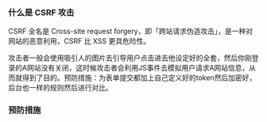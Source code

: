 
### 什么是 CSRF 攻击
CSRF 全名是 Cross-site request forgery，即「跨站请求伪造攻击」，是一种对网站的恶意利用，CSRF 比 XSS 更具危险性。

攻击者一般会使用吸引人的图片去引导用户点击进去他设定好的全套，然后你刚登录的A网站没有关闭，这时候攻击者会利用JS事件去模拟用户请求A网站信息，从而就得到了目的。预防措施：为表单提交都加上自己定义好的token然后加密好，后台也一样的规则然后进行对比。

### 预防措施
